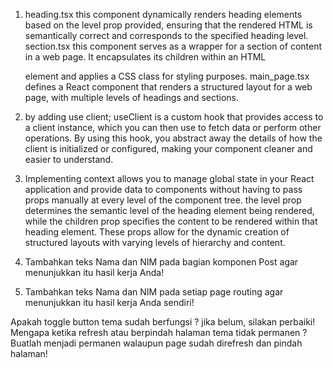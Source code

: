 1. heading.tsx  this component dynamically renders heading elements based on the level prop provided, ensuring that the rendered HTML is semantically correct and corresponds to the specified heading level.
section.tsx this component serves as a wrapper for a section of content in a web page. It encapsulates its children within an HTML <section> element and applies a CSS class for styling purposes.
main_page.tsx  defines a React component that renders a structured layout for a web page, with multiple levels of headings and sections.

2. by adding use client; useClient is a custom hook that provides access to a client instance, which you can then use to fetch data or perform other operations. By using this hook, you abstract away the details of how the client is initialized or configured, making your component cleaner and easier to understand.

3. Implementing context allows you to manage global state in your React application and provide data to components without having to pass props manually at every level of the component tree.
the level prop determines the semantic level of the heading element being rendered, while the children prop specifies the content to be rendered within that heading element. These props allow for the dynamic creation of structured layouts with varying levels of hierarchy and content.

4. Tambahkan teks Nama dan NIM pada bagian komponen Post agar menunjukkan itu hasil kerja Anda!

5. Tambahkan teks Nama dan NIM pada setiap page routing agar menunjukkan itu hasil kerja Anda sendiri!

Apakah toggle button tema sudah berfungsi ? jika belum, silakan perbaiki!
Mengapa ketika refresh atau berpindah halaman tema tidak permanen ? Buatlah menjadi permanen walaupun page sudah direfresh dan pindah halaman!
